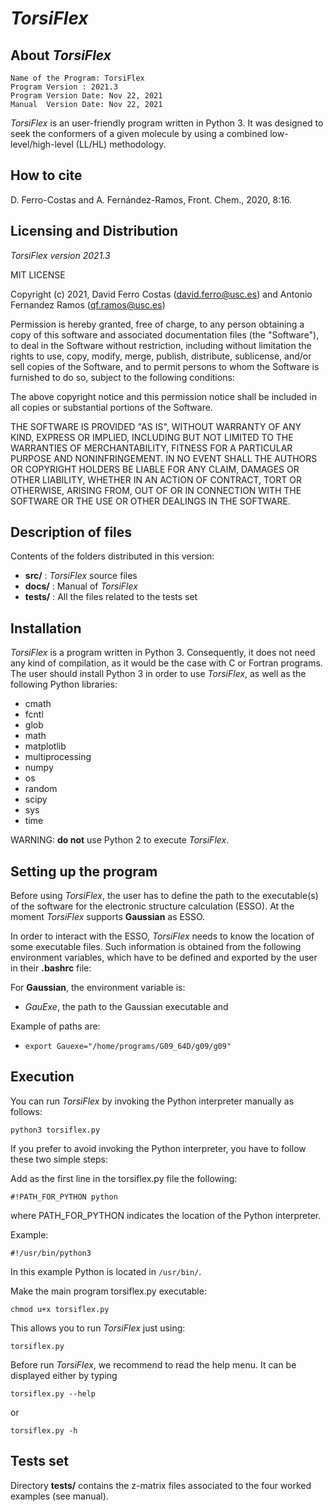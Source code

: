 # _TorsiFlex_

## About _TorsiFlex_

    Name of the Program: TorsiFlex
    Program Version : 2021.3
    Program Version Date: Nov 22, 2021
    Manual  Version Date: Nov 22, 2021

_TorsiFlex_ is an user-friendly program written in Python 3.
It was designed to seek the conformers of a given molecule by
 using a combined low-level/high-level (LL/HL) methodology.



## How to cite

D. Ferro-Costas and A. Fernández-Ramos, Front. Chem., 2020, 8:16.


## Licensing and Distribution 

_TorsiFlex version 2021.3_

MIT LICENSE

Copyright (c) 2021, David Ferro Costas (david.ferro@usc.es) and Antonio Fernandez Ramos (qf.ramos@usc.es)

Permission is hereby granted, free of charge, to any person obtaining a copy
of this software and associated documentation files (the "Software"),
to deal in the Software without restriction, including without limitation
the rights to use, copy, modify, merge, publish, distribute, sublicense,
and/or sell copies of the Software, and to permit persons to whom the Software
is furnished to do so, subject to the following conditions:

The above copyright notice and this permission notice shall be included
in all copies or substantial portions of the Software.

THE SOFTWARE IS PROVIDED "AS IS", WITHOUT WARRANTY OF ANY KIND, EXPRESS
OR IMPLIED, INCLUDING BUT NOT LIMITED TO THE WARRANTIES OF MERCHANTABILITY,
FITNESS FOR A PARTICULAR PURPOSE AND NONINFRINGEMENT. IN NO EVENT SHALL
THE AUTHORS OR COPYRIGHT HOLDERS BE LIABLE FOR ANY CLAIM, DAMAGES OR
OTHER LIABILITY, WHETHER IN AN ACTION OF CONTRACT, TORT OR OTHERWISE,
ARISING FROM, OUT OF OR IN CONNECTION WITH THE SOFTWARE OR THE USE OR
OTHER DEALINGS IN THE SOFTWARE.


## Description of files

 Contents of the folders distributed in this version:
  - **src/**       : _TorsiFlex_ source files
  - **docs/**      : Manual of _TorsiFlex_
  - **tests/**     : All the files related to the tests set
        

## Installation

_TorsiFlex_ is a program written in Python 3. Consequently, it does not need any kind 
of compilation, as it would be the case with C or Fortran programs.
The user should install Python 3 in order to use _TorsiFlex_, 
as well as the following Python libraries:
   - cmath
   - fcntl
   - glob
   - math
   - matplotlib
   - multiprocessing
   - numpy
   - os
   - random
   - scipy
   - sys
   - time

WARNING: __do not__ use Python 2 to execute _TorsiFlex_.


## Setting up the program

Before using _TorsiFlex_, the user has to define the path to the executable(s) of the 
software for the electronic structure calculation (ESSO).
At the moment _TorsiFlex_ supports __Gaussian__ as ESSO.

In order to interact with the ESSO, _TorsiFlex_ needs to know the location of some executable files. 
Such information is obtained from the following environment variables, which have to be 
defined and exported by the user in their __.bashrc__ file:

For __Gaussian__, the environment variable is:

  - _GauExe_, the path to the Gaussian executable and

Example of paths are:

  - ```export Gauexe="/home/programs/G09_64D/g09/g09"``` 


## Execution

You can run _TorsiFlex_ by invoking the Python interpreter manually as follows:

```python3 torsiflex.py```

If you prefer to avoid invoking the Python interpreter, you have to follow these two simple steps:

Add as the first line in the torsiflex.py file the following:

```#!PATH_FOR_PYTHON python```

where PATH_FOR_PYTHON indicates the location of the Python interpreter.

Example:

```#!/usr/bin/python3```


In this example Python is located in `/usr/bin/`.

Make the main program torsiflex.py executable:

```chmod u+x torsiflex.py```

This allows you to run _TorsiFlex_ just using:

```torsiflex.py```

Before run _TorsiFlex_, we recommend to read the help menu. It can be displayed either by typing

```torsiflex.py --help```

or

```torsiflex.py -h```

## Tests set

Directory __tests/__ contains the z-matrix files associated to the four worked examples (see manual). 

                                                            

